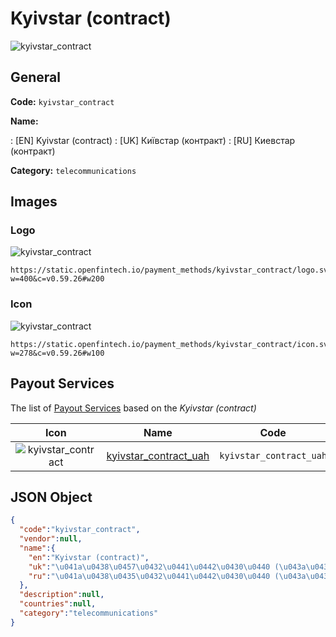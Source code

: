 
# Kyivstar (contract) 
![kyivstar_contract](https://static.openfintech.io/payment_methods/kyivstar_contract/logo.svg?w=400&c=v0.59.26#w200)  

## General 
**Code:** `kyivstar_contract` 
 
**Name:** 
 
:	[EN] Kyivstar (contract) 
:	[UK] Київстар (контракт) 
:	[RU] Киевстар (контракт) 
 
**Category:** `telecommunications` 
 

## Images 

### Logo 
![kyivstar_contract](https://static.openfintech.io/payment_methods/kyivstar_contract/logo.svg?w=400&c=v0.59.26#w200)  

```
https://static.openfintech.io/payment_methods/kyivstar_contract/logo.svg?w=400&c=v0.59.26#w200
```  

### Icon 
![kyivstar_contract](https://static.openfintech.io/payment_methods/kyivstar_contract/icon.svg?w=278&c=v0.59.26#w100)  

```
https://static.openfintech.io/payment_methods/kyivstar_contract/icon.svg?w=278&c=v0.59.26#w100
```  

## Payout Services 
 
The list of [Payout Services](/payout-services/) based on the _Kyivstar (contract)_ 

|Icon|Name|Code| 
|:---:|:---:|:---:| 
|![kyivstar_contract](https://static.openfintech.io/payout_methods/kyivstar_contract/icon.svg?w=278&c=v0.59.26#w40) |[kyivstar_contract_uah](/payout-services/kyivstar_contract_uah/)|`kyivstar_contract_uah`| 
 

## JSON Object 

```json
{
  "code":"kyivstar_contract",
  "vendor":null,
  "name":{
    "en":"Kyivstar (contract)",
    "uk":"\u041a\u0438\u0457\u0432\u0441\u0442\u0430\u0440 (\u043a\u043e\u043d\u0442\u0440\u0430\u043a\u0442)",
    "ru":"\u041a\u0438\u0435\u0432\u0441\u0442\u0430\u0440 (\u043a\u043e\u043d\u0442\u0440\u0430\u043a\u0442)"
  },
  "description":null,
  "countries":null,
  "category":"telecommunications"
}
```  
